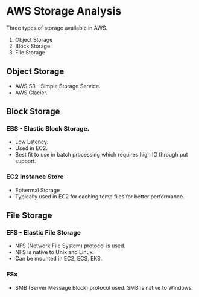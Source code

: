 # AWS Storage Analysis

Three types of storage available in AWS. 
1. Object Storage
2. Block Storage
3. File Storage

## Object Storage
* AWS S3 - Simple Storage Service. 
* AWS Glacier.  

## Block Storage
### EBS - Elastic Block Storage.
* Low Latency.
* Used in EC2. 
* Best fit to use in batch processing which requires high IO through put support. 

### EC2 Instance Store
* Ephermal Storage
* Typically used in EC2 for caching temp files for better performance.

## File Storage
### EFS - Elastic File Storage
* NFS (Network File System) protocol is used. 
* NFS is native to Unix and Linux.  
* Can be mounted in EC2, ECS, EKS.

### FSx 
* SMB (Server Message Block) protocol used. 
SMB is native to Windows.